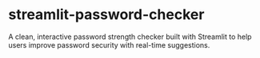 # streamlit-password-checker
A clean, interactive password strength checker built with Streamlit to help users improve password security with real-time suggestions.
